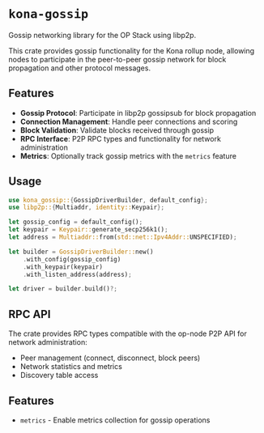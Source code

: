 # `kona-gossip`

Gossip networking library for the OP Stack using libp2p.

This crate provides gossip functionality for the Kona rollup node, allowing nodes to participate in the peer-to-peer gossip network for block propagation and other protocol messages.

## Features

- **Gossip Protocol**: Participate in libp2p gossipsub for block propagation
- **Connection Management**: Handle peer connections and scoring
- **Block Validation**: Validate blocks received through gossip
- **RPC Interface**: P2P RPC types and functionality for network administration
- **Metrics**: Optionally track gossip metrics with the `metrics` feature

## Usage

```rust
use kona_gossip::{GossipDriverBuilder, default_config};
use libp2p::{Multiaddr, identity::Keypair};

let gossip_config = default_config();
let keypair = Keypair::generate_secp256k1();
let address = Multiaddr::from(std::net::Ipv4Addr::UNSPECIFIED);

let builder = GossipDriverBuilder::new()
    .with_config(gossip_config)
    .with_keypair(keypair)
    .with_listen_address(address);

let driver = builder.build()?;
```

## RPC API

The crate provides RPC types compatible with the op-node P2P API for network administration:

- Peer management (connect, disconnect, block peers)
- Network statistics and metrics
- Discovery table access

## Features

- `metrics` - Enable metrics collection for gossip operations